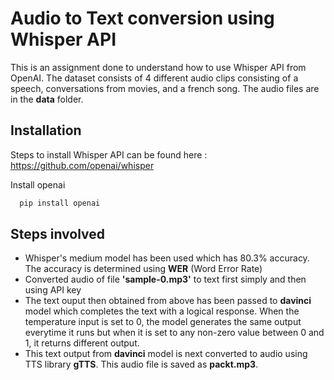 # Audio to Text conversion using Whisper API
This is an assignment done to understand how to use Whisper API from OpenAI. The dataset consists of 4 different audio clips consisting of a speech, conversations from movies, and a french song. The audio files are in the **data** folder.

## Installation

Steps to install Whisper API can be found here : https://github.com/openai/whisper

Install openai

```bash
  pip install openai
```

## Steps involved

* Whisper's medium model has been used which has 80.3% accuracy. The accuracy is determined using **WER** (Word Error Rate)
* Converted audio of file **'sample-0.mp3'** to text first simply and then using API key
* The text ouput then obtained from above has been passed to **davinci** model which completes the text with a logical response. When the temperature input is set to 0, the model generates the same output everytime it runs but when it is set to any non-zero value between 0 and 1, it returns different output.
* This text output from **davinci** model is next converted to audio using TTS library **gTTS**. This audio file is saved as **packt.mp3**.

